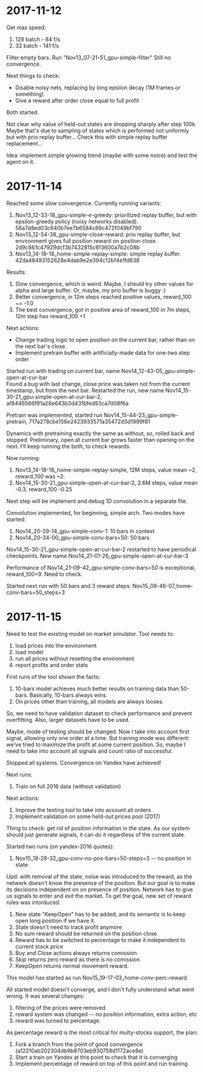 # 2017-11-12

Get max speed:
1. 128 batch -  84 f/s
2. 32 batch  - 141 f/s

Filter empty bars. Run "Nov13_07-21-51_gpu-simple-filter"
Still no convergence.

Next things to check:
* Disable noisy nets, replacing by long epsilon decay (1M frames or something)
* Give a reward after order close equal to full profit 

Both started.

Not clear why value of held-out states are dropping sharply after step 100k.
Maybe that's due to sampling of states which is performed not uniformly but with prio replay buffer...
Check this with simple replay buffer replacement...

Idea: implement simple growing trend (maybe with some noice) and test the agent on it.

# 2017-11-14

Reached some slow convergence. Currently running variants:
1. Nov13_12-33-18_gpu-simple-e-greedy: prioritized replay buffer, but with epsilon-greedy policy (noisy networks disabled). 56a7d8ed03c640b7ee7b6584c89c472f049bf790 
1. Nov13_12-54-38_gpu-simple-close-reward: prio replay buffer, but environment gives full position reward on position close. 2d9c861c47929dcf3b7432815c6f3600a7b2c08b
1. Nov13_14-18-18_home-simple-replay-simple: simple replay buffer. 42da48493152628e4dab9e2e394c12b14e1fd638

Results:
1. Slow convergence, which is weird. Maybe, I should try other values for alpha and large buffer. Or, maybe, my prio buffer is buggy :)
2. Better convergence, in 12m steps reached positive values, reward_100 ~= -1.0
3. The best convergence, got in positive area of reward_100 in 7m steps, 12m step has reward_100 +1

Next actions:

* Change trading logic to open position on the current bar, rather than on the next bar's close.
* Implement pretrain buffer with artificially-made data for one-two step order

Started run with trading on current bar, name Nov14_12-43-05_gpu-simple-open-at-cur-bar  
Found a bug with last change, close price was taken not from the current timestamp, but from the next bar.
Restarted the run, new name Nov14_15-30-21_gpu-simple-open-at-cur-bar-2, af8446566f91a28e643b3d431bfed93ca7d08f6a

Pretrain was implemented, started run Nov14_15-44-23_gpu-simple-pretrain, 717a278cbe156e2423933571a35472d3d1999f81

Dynamics with pretraining exactly the same as without, so, rolled back and stopped.
Preliminary, open at current bar grows faster than opening on the next. I'll keep running the both, to check rewards. 

Now running:
1. Nov13_14-18-18_home-simple-replay-simple, 12M steps, value mean ~2, reward_100 was ~2.
2. Nov14_15-30-21_gpu-simple-open-at-cur-bar-2, 2.6M steps, value mean -0.3, reward_100 -0.25

Next step will be implement and debug 1D convolution in a separate file.

Convolution implemented, for beginning, simple arch. Two modes have started:
1. Nov14_20-29-14_gpu-simple-conv-1: 10 bars in context
2. Nov14_20-34-00_gpu-simple-conv-bars=50: 50 bars

Nov14_15-30-21_gpu-simple-open-at-cur-bar-2 restarted to have periodical checkpoints.
New name Nov14_21-01-26_gpu-simple-open-at-cur-bar-3

Performance of Nov14_21-09-42_gpu-simple-conv-bars=50 is exceptional, reward_100=9. Need to check.

Started next run with 50 bars and 3 reward steps: Nov15_08-46-07_home-conv-bars=50_steps=3

# 2017-11-15

Need to test the existing model on market simulator.
Tool needs to:
1. load prices into the environment
2. load model
3. run all prices without resetting the environment
4. report profits and order stats 

First runs of the tool shown the facts:
1. 10-bars model achieves much better results on training data than 50-bars. Basically, 10-bars always wins.
2. On prices other than training, all models are always looses.

So, we need to have validation dataset to check performance and prevent overfitting. 
Also, larger datasets have to be used.

Maybe, mode of testing should be changed. Now I take into account first signal, allowing only one order at a time. 
But training mode was different: we've tried to maximize the profit at some current position. So, maybe I need to take 
into account all signals and count ratio of successful. 

Stopped all systems. Convergence on Yandex have achieved!

Next runs:
1. Train on full 2016 data (without validation)

Next actions:
1. Improve the testing tool to take into account all orders
2. Implement validation on some held-out prices pool (2017)

Thing to check: get rid of position information in the state. As our system should just generate signals, 
it can do it regardless of the current state.

Started two runs (on yandex-2016 quotes):
1. Nov15_18-28-32_gpu-conv-no-pos-bars=50-steps=3 -- no position in state

Upd: with removal of the state, noise was introduced to the reward, as the network doesn't know the presence of the position.
But our goal is to make its decisions independent on on presence of position. Network has to give us signals to enter 
and exit the market. To get the goal, new set of reward rules was intorduced.
1. New state "KeepOpen" has to be added, and its semantic is to keep open long position if we have it.
2. State doesn't need to track profit anymore
3. No sum reward should be returned on the position close.
4. Reward has to be switched to percentage to make it independent to current stock price
4. Buy and Close actions always returns comission
5. Skip returns zero reward as there is no comission
6. KeepOpen returns normal movement reward.

This model has started as run Nov15_19-17-03_home-conv-perc-reward  

All started model doesn't converge, and I don't fully understand what went wrong. It was several changes:
1. filtering of the prices were removed
2. reward system was changed -- no position information, extra action, etc
3. reward was turned to percentage.

As percentage reward is the most critical for multy-stocks support, the plan:
1. Fork a branch from the point of good convergence (a12210ab202304db9b8703eb930759d1172ace8e)
2. Start a train on Yandex at this point to check that it is converging
3. Implement percentage of reward on top of this point and run training

